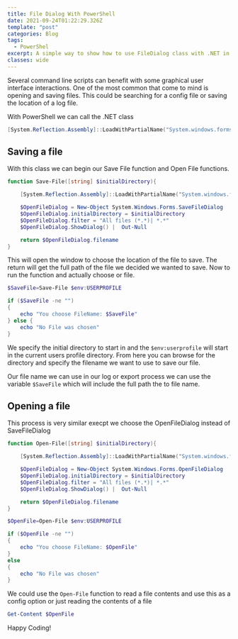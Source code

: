```yaml
---
title: File Dialog With PowerShell
date: 2021-09-24T01:22:29.326Z
template: "post"
categories: Blog
tags:
  - PowerShel
excerpt: A simple way to show how to use FileDialog class with .NET in PowerShell
classes: wide
---
```


Several command line scripts can benefit with some graphical user interface interactions. One of the most common that come to mind is opening and saving files. This could be searching for a config file or saving the location of a log file.

With PowerShell we can call the .NET class 

```powershell
[System.Reflection.Assembly]::LoadWithPartialName("System.windows.forms")
```

## Saving a file

With this class we can begin our Save File function and Open File functions.

```powershell
function Save-File([string] $initialDirectory){

    [System.Reflection.Assembly]::LoadWithPartialName("System.windows.forms") | Out-Null

    $OpenFileDialog = New-Object System.Windows.Forms.SaveFileDialog
    $OpenFileDialog.initialDirectory = $initialDirectory
    $OpenFileDialog.filter = "All files (*.*)| *.*"
    $OpenFileDialog.ShowDialog() |  Out-Null

    return $OpenFileDialog.filename
}
```

This will open the window to choose the location of the file to save. The return will get the full path of the file we decided we wanted to save. Now to run the function and actually choose or file.

```powershell
$SaveFile=Save-File $env:USERPROFILE

if ($SaveFile -ne "") 
{
    echo "You choose FileName: $SaveFile" 
} else {
    echo "No File was chosen"
}
```

We specify the initial directory to start in and the `$env:userprofile` will start in the current users profile directory. From here you can browse for the directory and specify the filename we want to use to save our file.

Our file name we can use in our log or export process we can use the variable `$SaveFile` which will include the full path the to file name.

## Opening a file

This process is very similar execpt we choose the OpenFileDialog instead of SaveFileDialog

```powershell
function Open-File([string] $initialDirectory){

    [System.Reflection.Assembly]::LoadWithPartialName("System.windows.forms") | Out-Null

    $OpenFileDialog = New-Object System.Windows.Forms.OpenFileDialog
    $OpenFileDialog.initialDirectory = $initialDirectory
    $OpenFileDialog.filter = "All files (*.*)| *.*"
    $OpenFileDialog.ShowDialog() |  Out-Null

    return $OpenFileDialog.filename
} 

$OpenFile=Open-File $env:USERPROFILE 

if ($OpenFile -ne "") 
{
    echo "You choose FileName: $OpenFile" 
} 
else 
{
    echo "No File was chosen"
}
```

We could use the `Open-File` function to read a file contents and use this as a config option or just reading the contents of a file 

```powershell
Get-Content $OpenFile
```

Happy Coding!
